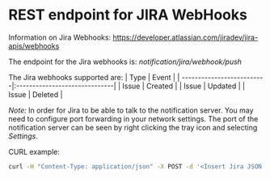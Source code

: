 # REST endpoint for JIRA WebHooks

Information on Jira Webhooks: https://developer.atlassian.com/jiradev/jira-apis/webhooks

The endpoint for the Jira webhooks is: *notification/jira/webhook/push*

The Jira webhooks supported are:
| Type                      | Event                         |
| --------------------------|:------------------------------|
| Issue                      | Created                      |
| Issue                      | Updated                      |
| Issue                      | Deleted                      |


*Note:* In order for Jira to be able to talk to the notification server. You may need to configure port forwarding in your network settings. The port of the notification server can be seen by right clicking the tray icon and selecting *Settings*.

CURL example:
```bash
curl -H "Content-Type: application/json" -X POST -d '<Insert Jira JSON payload for push here (https://developer.github.com/v3/activity/events/types/#pushevent)>' http://localhost:38866/notification/jira/webhook/push
```
